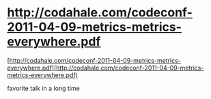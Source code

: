 <!--
id: 4499718768
link: http://tumblr.atmos.org/post/4499718768/http-codahale-com-codeconf-2011-04-09-metrics-metrics
slug: http-codahale-com-codeconf-2011-04-09-metrics-metrics
date: Sun Apr 10 2011 11:13:43 GMT-0700 (PDT)
publish: 2011-04-010
tags: 
title: http://codahale.com/codeconf-2011-04-09-metrics-metrics-everywhere.pdf
-->


http://codahale.com/codeconf-2011-04-09-metrics-metrics-everywhere.pdf
======================================================================

[http://codahale.com/codeconf-2011-04-09-metrics-metrics-everywhere.pdf](http://codahale.com/codeconf-2011-04-09-metrics-metrics-everywhere.pdf)

favorite talk in a long time

